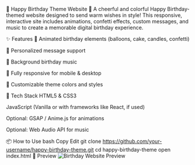 🎉 Happy Birthday Theme Website 🎂
A cheerful and colorful Happy Birthday-themed website designed to send warm wishes in style! This responsive, interactive site includes animations, confetti effects, custom messages, and music to create a memorable digital birthday experience.

✨ Features
🎈 Animated birthday elements (balloons, cake, candles, confetti)

📝 Personalized message support

🎵 Background birthday music

📱 Fully responsive for mobile & desktop

🎨 Customizable theme colors and styles

🚀 Tech Stack
HTML5 & CSS3

JavaScript (Vanilla or with frameworks like React, if used)

Optional: GSAP / Anime.js for animations

Optional: Web Audio API for music

📦 How to Use
bash
Copy
Edit
git clone https://github.com/your-username/happy-birthday-theme.git
cd happy-birthday-theme
open index.html
📸 Preview
![Birthday Website Preview]()
